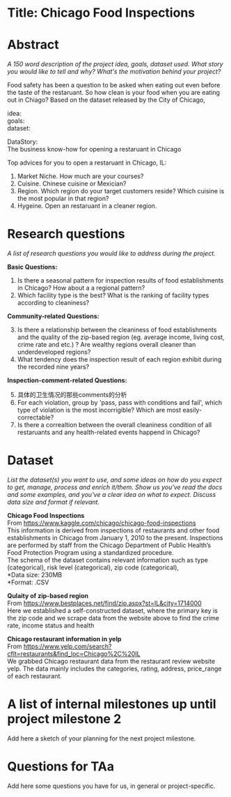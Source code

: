 # Title: Chicago Food Inspections

# Abstract
*A 150 word description of the project idea, goals, dataset used. What story you would like to tell and why? What's the motivation behind your project?*

Food safety has been a question to be asked when eating out even before the taste of the restaruant. So how clean is your food when you are eating out in Chiago? Based on the dataset released by the City of Chicago, 


idea: 
<br>
goals: 
<br>
dataset: 


DataStory:
<br>
The business know-how for opening a restaruant in Chicago

Top advices for you to open a restaruant in Chicago, IL:
1. Market Niche. How much are your courses?
2. Cuisine. Chinese cuisine or Mexician?
3. Region. Which region do your target customers reside? Which cuisine is the most popular in that region?
4. Hygeine. Open an restaruant in a cleaner region.


# Research questions
*A list of research questions you would like to address during the project.*

**Basic Questions:**

1. Is there a seasonal pattern for inspection results of food establishments in Chicago? How about a a regional pattern?
2. Which facility type is the best? What is the ranking of facility types according to cleaniness?

**Community-related Questions:**

3. Is there a relationship between the cleaniness of food establishments and the quality of the zip-based region (eg. average income, living cost, crime rate and etc.) ? Are wealthy regions overall cleaner than underdeveloped regions?
4. What tendency does the inspection result of each region exhibit during the recorded nine years?

**Inspection-comment-related Questions:**

5. 具体的卫生情况的那些comments的分析
6. For each violation, group by 'pass, pass with conditions and fail', which type of violation is the most incorrigible? Which are most easily-correctable? 
7. Is there a correaltion between the overall cleaniness condition of all restaruants and any health-related events happend in Chicago?

# Dataset
*List the dataset(s) you want to use, and some ideas on how do you expect to get, manage, process and enrich it/them. Show us you've read the docs and some examples, and you've a clear idea on what to expect. Discuss data size and format if relevant.*

**Chicago Food Inspections**
<br>
From https://www.kaggle.com/chicago/chicago-food-inspections
<br>
This information is derived from inspections of restaurants and other food establishments in Chicago from January 1, 2010 to the present. Inspections are performed by staff from the Chicago Department of Public Health’s Food Protection Program using a standardized procedure. 
<br>
The schema of the dataset contains relevant information such as type (categorical), risk level (categorical), zip code (categorical), 
<br>
*Data size: 230MB
<br>
*Format: .CSV

**Qulaity of zip-based region**
<br>
From https://www.bestplaces.net/find/zip.aspx?st=IL&city=1714000
<br>
Here we established a self-constructed dataset, where the primary key is the zip code and we scrape data from the website above to find the crime rate, income status and health 

**Chicago restaurant information in yelp**
<br>
From https://www.yelp.com/search?cflt=restaurants&find_loc=Chicago%2C%20IL
<br>
We grabbed Chicago restaurant data from the restaurant review website yelp. The data mainly includes the categories, rating, address, price_range of each restaurant.



# A list of internal milestones up until project milestone 2
Add here a sketch of your planning for the next project milestone.

# Questions for TAa
Add here some questions you have for us, in general or project-specific.
